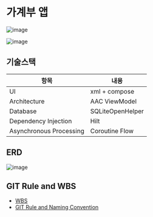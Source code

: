 # 가계부 앱
![image](https://user-images.githubusercontent.com/29484377/187211288-c69a64d5-ace5-4e5a-883e-e27c333e965a.png)

![image](https://user-images.githubusercontent.com/29484377/187212336-aa02b4e6-6aa0-4559-ae2c-82609aadfdb4.png)

## 기술스택

항목 | 내용
-- | --
UI | xml + compose
Architecture | AAC ViewModel
Database | SQLiteOpenHelper
Dependency Injection | Hilt
Asynchronous Processing | Coroutine Flow

## ERD
![image](https://user-images.githubusercontent.com/29484377/187180437-5e359899-091e-4c5e-bea4-168ced35a7cf.png)

## GIT Rule and WBS
- [WBS](https://docs.google.com/spreadsheets/d/16QvaiT--cGB9NxqyVXxgYYmT762vk5uDcbVDWSxvAvg/edit#gid=474913138)
- [GIT Rule and Naming Convention](https://github.com/woowa-techcamp-2022/android-accountbook-18/wiki/GIT-Rule-and-Naming-Convention)

